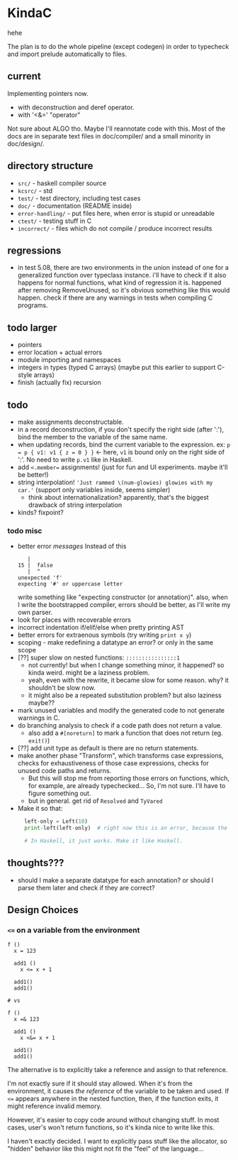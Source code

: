 # KindaC

hehe

The plan is to do the whole pipeline (except codegen) in order to typecheck and import prelude automatically to files.


## current

Implementing pointers now.
  - with deconstruction and deref operator.
  - with '<&=' "operator"


Not sure about ALGO tho. Maybe I'll reannotate code with this. Most of the docs are in separate text files in doc/compiler/ and a small minority in doc/design/.


## directory structure

- `src/` - haskell compiler source
- `kcsrc/` - std
- `test/` - test directory, including test cases
- `doc/` - documentation (README inside)
- `error-handling/` - put files here, when error is stupid or unreadable
- `ctest/` - testing stuff in C
- `incorrect/` - files which do not compile / produce incorrect results

## regressions

- in test 5.08, there are two environments in the union instead of one for a generalized function over typeclass instance. i'll have to check if it also happens for normal functions, what kind of regression it is. happened after removing RemoveUnused, so it's obvious something like this would happen. check if there are any warnings in tests when compiling C programs.


## todo larger

- pointers
- error location + actual errors
- module importing and namespaces
- integers in types (typed C arrays)  (maybe put this earlier to support C-style arrays)
- finish (actually fix) recursion


## todo

- make assignments deconstructable.
- in a record deconstruction, if you don't specify the right side (after ':'), bind the member to the variable of the same name.
- when updating records, bind the current variable to the expression. ex: `p = p { v1: v1 { z = 0 } }` <- here, `v1` is bound only on the right side of ':'. No need to write `p.v1` like in Haskell.
- add `<.member=` assignments! (just for fun and UI experiments. maybe it'll be better!)
- string interpolation! `'Just rammed \(num-glowies) glowies with my car.'` (support only variables inside, seems simpler)
  - think about internationalization? apparently, that's the biggest drawback of string interpolation
- kinds? fixpoint?


### todo misc
- better error *messages*
  Instead of this
  ```
     |
  15 |  false
     |  ^
  unexpected 'f'
  expecting '#' or uppercase letter
  ```
  write something like "expecting constructor (or annotation)". also, when I write the bootstrapped compiler, errors should be better, as I'll write my own parser.
- look for places with recoverable errors
- incorrect indentation if/elif/else when pretty printing AST
- better errors for extraenous symbols (try writing `print x y`)
- scoping - make redefining a datatype an error? or only in the same scope
- [??] super slow on nested functions: `::::::::::::::::1`
  - not currently! but when I change something minor, it happened? so kinda weird. might be a laziness problem.
  - yeah, even with the rewrite, it became slow for some reason. why? it shouldn't be slow now.
  - it might also be a repeated substitution problem? but also laziness maybe??
- mark unused variables and modify the generated code to not generate warnings in C.
- do branching analysis to check if a code path does not return a value.
  - also add a `#[noreturn]` to mark a function that does not return (eg. `exit()`)
- [??] add unit type as default is there are no return statements.
- make another phase "Transform", which transforms case expressions, checks for exhaustiveness of those case expressions, checks for unused code paths and returns.
  - But this will stop me from reporting those errors on functions, which, for example, are already typechecked... So, I'm not sure. I'll have to figure something out.
  - but in general. get rid of `Resolved` and `TyVared`
- Make it so that:
  ```python
    left-only = Left(10)
    print-left(left-only)  # right now this is an error, because the type is Either Int a (with a being an "ambiguous" type)

    # In Haskell, it just works. Make it like Haskell.
  ```

## thoughts???
- should I make a separate datatype for each annotation? or should I parse them later and check if they are correct?

## Design Choices

### `<=` on a variable from the environment

```
f ()
  x = 123

  add1 ()
    x <= x + 1

  add1()
  add1()

# vs

f ()
  x =& 123

  add1 ()
    x <&= x + 1

  add1()
  add1()
```

The alternative is to explicitly take a reference and assign to that reference.

I'm not exactly sure if it should stay allowed. When it's from the environment, it causes *the reference* of the variable to be taken and used. If `<=` appears anywhere in the nested function, then, if the function exits, it might reference invalid memory.

However, it's easier to copy code around without changing stuff. In most cases, user's won't return functions, so it's kinda nice to write like this.

I haven't exactly decided. I want to explicitly pass stuff like the allocator, so "hidden" behavior like this might not fit the "feel" of the language...
